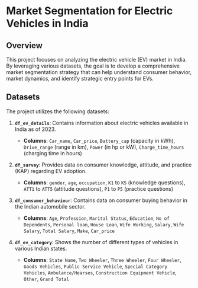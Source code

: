 # Market Segmentation for Electric Vehicles in India

## Overview

This project focuses on analyzing the electric vehicle (EV) market in India. By leveraging various datasets, the goal is to develop a comprehensive market segmentation strategy that can help understand consumer behavior, market dynamics, and identify strategic entry points for EVs.

## Datasets

The project utilizes the following datasets:

1. **`df_ev_details`**: Contains information about electric vehicles available in India as of 2023.
   - **Columns**: `Car_name`, `Car_price`, `Battery_cap` (capacity in kWh), `Drive_range` (range in km), `Power` (in hp or kW), `Charge_time_hours` (charging time in hours)

2. **`df_survey`**: Provides data on consumer knowledge, attitude, and practice (KAP) regarding EV adoption.
   - **Columns**: `gender`, `age`, `occupation`, `K1` to `K5` (knowledge questions), `ATT1` to `ATT5` (attitude questions), `P1` to `P5` (practice questions)

3. **`df_consumer_behaviour`**: Contains data on consumer buying behavior in the Indian automobile sector.
   - **Columns**: `Age`, `Profession`, `Marital Status`, `Education`, `No of Dependents`, `Personal loan`, `House Loan`, `Wife Working`, `Salary`, `Wife Salary`, `Total Salary`, `Make`, `Car_price`

4. **`df_ev_category`**: Shows the number of different types of vehicles in various Indian states.
   - **Columns**: `State Name`, `Two Wheeler`, `Three Wheeler`, `Four Wheeler`, `Goods Vehicles`, `Public Service Vehicle`, `Special Category Vehicles`, `Ambulance/Hearses`, `Construction Equipment Vehicle`, `Other`, `Grand Total`
